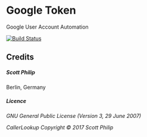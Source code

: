 # Google Token
Google User Account Automation

[![Build Status](https://travis-ci.org/scottphilip/google-token.svg?branch=master)](https://travis-ci.org/scottphilip/google-token)

## Credits
##### Scott Philip 
Berlin, Germany


##### Licence ###### 
_GNU General Public License (Version 3, 29 June 2007)_

_CallerLookup Copyright &copy; 2017 Scott Philip_

